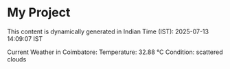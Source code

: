 # My Project

This content is dynamically generated in Indian Time (IST): 2025-07-13 14:09:07 IST


Current Weather in Coimbatore:
Temperature: 32.88 °C
Condition: scattered clouds
